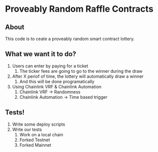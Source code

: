 # Proveably Random Raffle Contracts

## About

This code is to ceate a proveably random smart contract lottery.

## What we want it to do?

1. Users can enter by paying for a ticket
   1. The ticker fees are going to go to the winner during the draw
2. After X periof of time, the lottery will automatically draw a winner
   1. And this will be done programatically
3. Using Chainlink VRF & Chainlink Automation
   1. Chainlink VRF -> Randomness
   2. Chainlink Automation -> Time based trigger

## Tests!

1. Write some deploy scripts
2. Write our tests
   1. Work on a local chain
   2. Forked Testnet
   3. Forked Mainnet
